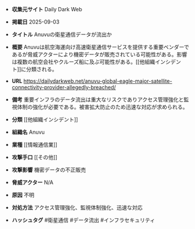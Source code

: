 - **収集元サイト**
Daily Dark Web

- **掲載日**
2025-09-03

- **タイトル**
Anuvuの衛星通信データが流出か

- **概要**
Anuvuは航空海運向け高速衛星通信サービスを提供する重要ベンダーであるが脅威アクターにより機密データが販売されている可能性がある。影響は複数の航空会社やクルーズ船に及ぶ可能性がある。[[他組織インシデント]]に分類される。

- **URL**
https://dailydarkweb.net/anuvu-global-eagle-major-satellite-connectivity-provider-allegedly-breached/

- **備考**
重要インフラのデータ流出は重大なリスクでありアクセス管理強化と監視体制の強化が必要である。被害拡大防止のため迅速な対応が求められる。

- **分類**
[[他組織インシデント]]

- **組織名**
Anuvu

- **業種**
[[情報通信業]]

- **攻撃手口**
[[その他]]

- **攻撃影響**
機密データの不正販売

- **脅威アクター**
N/A

- **原因**
不明

- **対処方法**
アクセス管理強化、監視体制強化、迅速な対応

- **ハッシュタグ**
#衛星通信 #データ流出 #インフラセキュリティ
